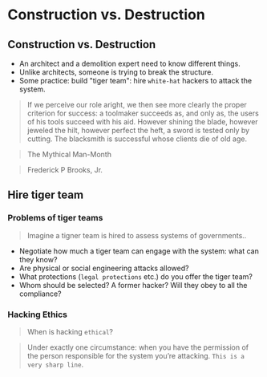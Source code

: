 # Construction vs. Destruction

## Construction vs. Destruction
* An architect and a demolition expert need to know different things.
* Unlike architects, someone is trying to break the structure.
* Some practice: build "tiger team": hire `white-hat` hackers to attack the system.

> If we perceive our role aright, we then see more clearly the proper
criterion for success: a toolmaker succeeds as, and only as, the users of
his tools succeed with his aid. However shining the blade, however
jeweled the hilt, however perfect the heft, a sword is tested only by cutting.
The blacksmith is successful whose clients die of old age.

> The Mythical Man-Month

> Frederick P Brooks, Jr.

## Hire tiger team
### Problems of tiger teams
> Imagine a tigner team is hired to assess systems of governments..

* Negotiate how much a tiger team can engage with the system: what can they know?
* Are physical or social engineering attacks allowed?
* What protections (`legal protections` etc.) do you offer the tiger team?
* Whom should be selected? A former hacker? Will they obey to all the compliance?

### Hacking Ethics
> When is hacking `ethical`?

> Under exactly one circumstance: when you have the permission of the person responsible for the system you’re attacking. `This is a very sharp line`.



